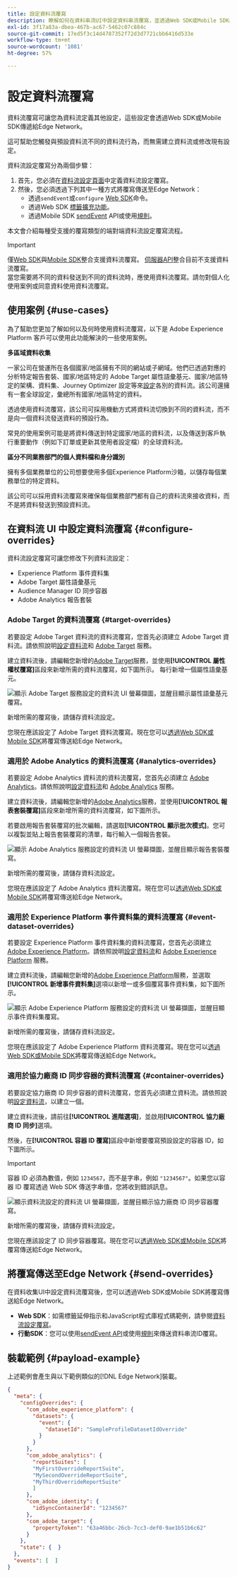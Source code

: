 ```yaml
---
title: 設定資料流覆寫
description: 瞭解如何在資料串流UI中設定資料串流覆寫，並透過Web SDK或Mobile SDK啟用它們。
exl-id: 3f17a83a-dbea-467b-ac67-5462c07c884c
source-git-commit: 17ed5f3c14d4787352f72d3d7721cbb6416d533e
workflow-type: tm+mt
source-wordcount: '1081'
ht-degree: 57%

---
```


# 設定資料流覆寫

資料流覆寫可讓您為資料流定義其他設定，這些設定會透過Web SDK或Mobile SDK傳遞給Edge Network。

這可幫助您觸發與預設資料流不同的資料流行為，而無需建立資料流或修改現有設定。

資料流設定覆寫分為兩個步驟：

1. 首先，您必須在[資料流設定頁面](configure.md)中定義資料流設定覆寫。
2. 然後，您必須透過下列其中一種方式將覆寫傳送至Edge Network：
   * 透過`sendEvent`或`configure` [Web SDK](#send-overrides)命令。
   * 透過Web SDK [標籤擴充功能](../tags/extensions/client/web-sdk/web-sdk-extension-configuration.md)。
   * 透過Mobile SDK [sendEvent](#send-overrides) API或使用[規則](#send-overrides)。

本文會介紹每種受支援的覆寫類型的端對端資料流設定覆寫流程。

>[!IMPORTANT]
>
>僅[Web SDK](../web-sdk/home.md)與[Mobile SDK](https://developer.adobe.com/client-sdks/home/)整合支援資料流覆寫。 [伺服器API](../server-api/overview.md)整合目前不支援資料流覆寫。
><br>
>當您需要將不同的資料發送到不同的資料流時，應使用資料流覆寫。請勿對個人化使用案例或同意資料使用資料流覆寫。

## 使用案例 {#use-cases}

為了幫助您更加了解如何以及何時使用資料流覆寫，以下是 Adobe Experience Platform 客戶可以使用此功能解決的一些使用案例。

**多區域資料收集**

一家公司在營運所在各個國家/地區擁有不同的網站或子網域。他們已透過對應的分析特定報告套裝、國家/地區特定的 Adobe Target 屬性語彙基元、國家/地區特定的架構、資料集、Journey Optimizer 設定等來[設定](configure.md)各別的資料流。該公司還擁有一套全球設定，彙總所有國家/地區特定的資料。

透過使用資料流覆寫，該公司可採用機動方式將資料流切換到不同的資料流，而不是向一個資料流發送資料的預設行為。

常見的使用案例可能是將資料傳送到特定國家/地區的資料流，以及傳送到客戶執行重要動作（例如下訂單或更新其使用者設定檔）的全球資料流。

**區分不同業務部門的個人資料檔和身分識別**

擁有多個業務單位的公司想要使用多個Experience Platform沙箱，以儲存每個業務單位的特定資料。

該公司可以採用資料流覆寫來確保每個業務部門都有自己的資料流來接收資料，而不是將資料發送到預設資料流。

## 在資料流 UI 中設定資料流覆寫 {#configure-overrides}

資料流設定覆寫可讓您修改下列資料流設定：

* Experience Platform 事件資料集
* Adobe Target 屬性語彙基元
* Audience Manager ID 同步容器
* Adobe Analytics 報告套裝

### Adobe Target 的資料流覆寫 {#target-overrides}

若要設定 Adobe Target 資料流的資料流覆寫，您首先必須建立 Adobe Target 資料流。請依照說明[設定資料流](configure.md)和 [Adobe Target](configure.md#target) 服務。

建立資料流後，請編輯您新增的[Adobe Target](configure.md#target)服務，並使用&#x200B;**[!UICONTROL 屬性權杖覆寫]**&#x200B;區段來新增所需的資料流覆寫，如下圖所示。 每行新增一個屬性語彙基元。

![顯示 Adobe Target 服務設定的資料流 UI 螢幕擷圖，並醒目顯示屬性語彙基元覆寫。](assets/overrides/override-target.png)

新增所需的覆寫後，請儲存資料流設定。

您現在應該設定了 Adobe Target 資料流覆寫。現在您可以[透過Web SDK或Mobile SDK](#send-overrides)將覆寫傳送給Edge Network。

### 適用於 Adobe Analytics 的資料流覆寫 {#analytics-overrides}

若要設定 Adobe Analytics 資料流的資料流覆寫，您首先必須建立 [Adobe Analytics](configure.md#analytics)。請依照說明[設定資料流](configure.md)和 [Adobe Analytics](configure.md#analytics) 服務。

建立資料流後，請編輯您新增的[Adobe Analytics](configure.md#target)服務，並使用&#x200B;**[!UICONTROL 報表套裝覆寫]**&#x200B;區段來新增所需的資料流覆寫，如下圖所示。

若要啟用報告套裝覆寫的批次編輯，請選取&#x200B;**[!UICONTROL 顯示批次模式]**。您可以複製並貼上報告套裝覆寫的清單，每行輸入一個報告套裝。

![顯示 Adobe Analytics 服務設定的資料流 UI 螢幕擷圖，並醒目顯示報告套裝覆寫。](assets/overrides/override-analytics.png)

新增所需的覆寫後，請儲存資料流設定。

您現在應該設定了 Adobe Analytics 資料流覆寫。現在您可以[透過Web SDK或Mobile SDK](#send-overrides)將覆寫傳送給Edge Network。

### 適用於 Experience Platform 事件資料集的資料流覆寫 {#event-dataset-overrides}

若要設定 Experience Platform 事件資料集的資料流覆寫，您首先必須建立 [Adobe Experience Platform](configure.md#aep)。請依照說明[設定資料流](configure.md)和 [Adobe Experience Platform](configure.md#aep) 服務。

建立資料流後，請編輯您新增的[Adobe Experience Platform](configure.md#aep)服務，並選取&#x200B;**[!UICONTROL 新增事件資料集]**&#x200B;選項以新增一或多個覆寫事件資料集，如下圖所示。

![顯示 Adobe Experience Platform 服務設定的資料流 UI 螢幕擷圖，並醒目顯示事件資料集覆寫。](assets/overrides/override-aep.png)

新增所需的覆寫後，請儲存資料流設定。

您現在應該設定了 Adobe Experience Platform 資料流覆寫。現在您可以[透過Web SDK或Mobile SDK](#send-overrides)將覆寫傳送給Edge Network。

### 適用於協力廠商 ID 同步容器的資料流覆寫 {#container-overrides}

若要設定協力廠商 ID 同步容器的資料流覆寫，您首先必須建立資料流。請依照說明[設定資料流](configure.md)，以建立一個。

建立資料流後，請前往&#x200B;**[!UICONTROL 進階選項]**，並啟用&#x200B;**[!UICONTROL 協力廠商 ID 同步]**&#x200B;選項。

然後，在&#x200B;**[!UICONTROL 容器 ID 覆寫]**&#x200B;區段中新增要覆寫預設設定的容器 ID，如下圖所示。

>[!IMPORTANT]
>
>容器 ID 必須為數值，例如 `1234567`，而不是字串，例如 `"1234567"`。如果您以容器 ID 覆寫透過 Web SDK 傳送字串值，您將收到錯誤訊息。

![顯示資料流設定的資料流 UI 螢幕擷圖，並醒目顯示協力廠商 ID 同步容器覆寫。](assets/overrides/override-container.png)

新增所需的覆寫後，請儲存資料流設定。

您現在應該設定了 ID 同步容器覆寫。現在您可以[透過Web SDK或Mobile SDK](#send-overrides)將覆寫傳送給Edge Network。

## 將覆寫傳送至Edge Network {#send-overrides}

在資料收集UI中設定資料流覆寫後，您可以透過Web SDK或Mobile SDK將覆寫傳送給Edge Network。

* **Web SDK**：如需標籤延伸指示和JavaScript程式庫程式碼範例，請參閱[資料流設定覆寫](../web-sdk/commands/datastream-overrides.md#library)。
* **行動SDK**：您可以使用[sendEvent API](https://developer.adobe.com/client-sdks/edge/edge-network/tutorials/send-overrides-sendevent/)或使用[規則](https://developer.adobe.com/client-sdks/edge/edge-network/tutorials/send-overrides-rules/)來傳送資料串流ID覆寫。

## 裝載範例 {#payload-example}

上述範例會產生與以下範例類似的[!DNL Edge Network]裝載。

```json
{
  "meta": {
    "configOverrides": {
      "com_adobe_experience_platform": {
        "datasets": {
          "event": {
            "datasetId": "SampleProfileDatasetIdOverride"
          }
        }
      },
      "com_adobe_analytics": {
        "reportSuites": [
        "MyFirstOverrideReportSuite",
        "MySecondOverrideReportSuite",
        "MyThirdOverrideReportSuite"
        ]
      },
      "com_adobe_identity": {
        "idSyncContainerId": "1234567"
      },
      "com_adobe_target": {
        "propertyToken": "63a46bbc-26cb-7cc3-def0-9ae1b51b6c62"
      }
    },
    "state": {  }
  },
  "events": [  ]
}
```
